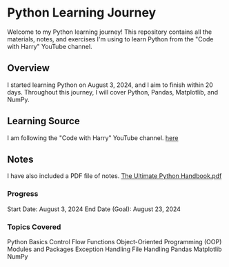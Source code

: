 # Python Learning Journey
Welcome to my Python learning journey! This repository contains all the materials, notes, and exercises I'm using to learn Python from the "Code with Harry" YouTube channel.

## Overview
I started learning Python on August 3, 2024, and I aim to finish within 20 days. 
Throughout this journey, I will cover Python, Pandas, Matplotlib, and NumPy.

## Learning Source
I am following the "Code with Harry" YouTube channel. [here](https://www.youtube.com/watch?v=UrsmFxEIp5k) 

## Notes
I have also included a PDF file of notes.
 [The Ultimate Python Handbook.pdf](https://github.com/user-attachments/files/16499418/The.Ultimate.Python.Handbook.pdf)

### Progress
Start Date: August 3, 2024
End Date (Goal): August 23, 2024

### Topics Covered
Python Basics
Control Flow
Functions
Object-Oriented Programming (OOP)
Modules and Packages
Exception Handling
File Handling
Pandas
Matplotlib
NumPy
